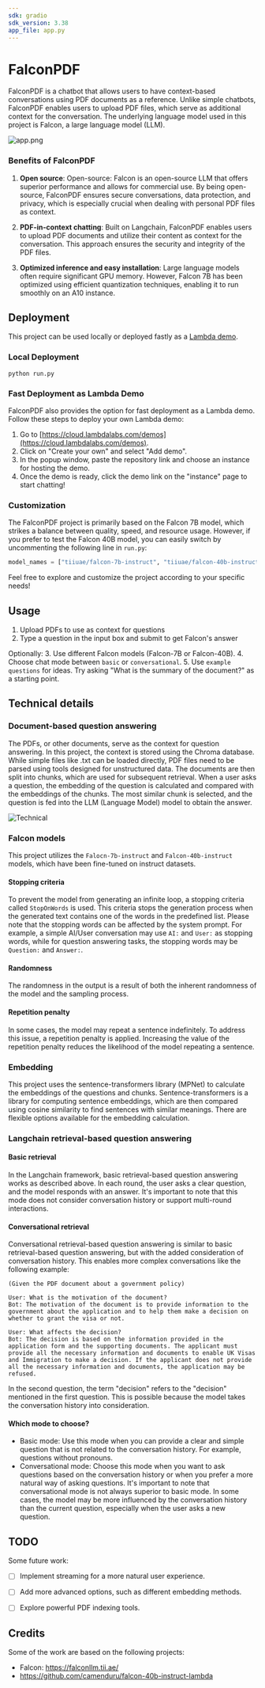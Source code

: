 ```yaml
---
sdk: gradio
sdk_version: 3.38
app_file: app.py
---
```


# FalconPDF

FalconPDF is a chatbot that allows users to have context-based conversations using PDF documents as a reference. Unlike simple chatbots, FalconPDF enables users to upload PDF files, which serve as additional context for the conversation. The underlying language model used in this project is Falcon, a large language model (LLM).

![app.png](docs/app.gif)

### Benefits of FalconPDF

1. **Open source**: Open-source: Falcon is an open-source LLM that offers superior performance and allows for commercial use. By being open-source, FalconPDF ensures secure conversations, data protection, and privacy, which is especially crucial when dealing with personal PDF files as context.

2. **PDF-in-context chatting**: Built on Langchain, FalconPDF enables users to upload PDF documents and utilize their content as context for the conversation. This approach ensures the security and integrity of the PDF files.

3. **Optimized inference and easy installation**:  Large language models often require significant GPU memory. However, Falcon 7B has been optimized using efficient quantization techniques, enabling it to run smoothly on an A10 instance.


## Deployment

This project can be used locally or deployed fastly as a [Lambda demo](https://cloud.lambdalabs.com/demos).

### Local Deployment
```
python run.py
```

### Fast Deployment as Lambda Demo

FalconPDF also provides the option for fast deployment as a Lambda demo. Follow these steps to deploy your own Lambda demo:

1. Go to [https://cloud.lambdalabs.com/demos](https://cloud.lambdalabs.com/demos).
2. Click on "Create your own" and select "Add demo".
3. In the popup window, paste the repository link and choose an instance for hosting the demo.
4. Once the demo is ready, click the demo link on the "instance" page to start chatting!
### Customization

The FalconPDF project is primarily based on the Falcon 7B model, which strikes a balance between quality, speed, and resource usage. However, if you prefer to test the Falcon 40B model, you can easily switch by uncommenting the following line in `run.py`:

```python
model_names = ["tiiuae/falcon-7b-instruct", "tiiuae/falcon-40b-instruct"]   # <-- add the 40B model here
```

Feel free to explore and customize the project according to your specific needs!

## Usage

1. Upload PDFs to use as context for questions 
2. Type a question in the input box and submit to get Falcon's answer

Optionally:
3. Use different Falcon models (Falcon-7B or Falcon-40B). 
4. Choose chat mode between `basic` or `conversational`.
5. Use `example questions` for ideas. Try asking "What is the summary of the document?" as a starting point.

## Technical details
### Document-based question answering
The PDFs, or other documents, serve as the context for question answering. In this project, the context is stored using the Chroma database. While simple files like .txt can be loaded directly, PDF files need to be parsed using tools designed for unstructured data. The documents are then split into chunks, which are used for subsequent retrieval. When a user asks a question, the embedding of the question is calculated and compared with the embeddings of the chunks. The most similar chunk is selected, and the question is fed into the LLM (Language Model) model to obtain the answer.

![Technical](docs/technical.png)

### Falcon models
This project utilizes the `Falocn-7b-instruct` and `Falcon-40b-instruct` models, which have been fine-tuned on instruct datasets.

#### Stopping criteria
To prevent the model from generating an infinite loop, a stopping criteria called `StopOnWords` is used. This criteria stops the generation process when the generated text contains one of the words in the predefined list. Please note that the stopping words can be affected by the system prompt. For example, a simple AI/User conversation may use `AI:` and `User:` as stopping words, while for question answering tasks, the stopping words may be `Question:` and `Answer:`.

#### Randomness
The randomness in the output is a result of both the inherent randomness of the model and the sampling process.

#### Repetition penalty
In some cases, the model may repeat a sentence indefinitely. To address this issue, a repetition penalty is applied. Increasing the value of the repetition penalty reduces the likelihood of the model repeating a sentence.

### Embedding
This project uses the sentence-transformers library (MPNet) to calculate the embeddings of the questions and chunks. Sentence-transformers is a library for computing sentence embeddings, which are then compared using cosine similarity to find sentences with similar meanings. There are flexible options available for the embedding calculation.

### Langchain retrieval-based question answering

#### Basic retrieval
In the Langchain framework, basic retrieval-based question answering works as described above. In each round, the user asks a clear question, and the model responds with an answer. It's important to note that this mode does not consider conversation history or support multi-round interactions.

#### Conversational retrieval
Conversational retrieval-based question answering is similar to basic retrieval-based question answering, but with the added consideration of conversation history. This enables more complex conversations like the following example:

```
(Given the PDF document about a government policy)

User: What is the motivation of the document?
Bot: The motivation of the document is to provide information to the government about the application and to help them make a decision on whether to grant the visa or not.

User: What affects the decision?
Bot: The decision is based on the information provided in the application form and the supporting documents. The applicant must provide all the necessary information and documents to enable UK Visas and Immigration to make a decision. If the applicant does not provide all the necessary information and documents, the application may be refused.
```

In the second question, the term "decision" refers to the "decision" mentioned in the first question. This is possible because the model takes the conversation history into consideration.

#### Which mode to choose?
- Basic mode: Use this mode when you can provide a clear and simple question that is not related to the conversation history. For example, questions without pronouns.
- Conversational mode: Choose this mode when you want to ask questions based on the conversation history or when you prefer a more natural way of asking questions. It's important to note that conversational mode is not always superior to basic mode. In some cases, the model may be more influenced by the conversation history than the current question, especially when the user asks a new question.

## TODO
Some future work:
- [ ] Implement streaming for a more natural user experience.
- [ ] Add more advanced options, such as different embedding methods.
- [ ] Explore powerful PDF indexing tools.


## Credits
Some of the work are based on the following projects:
- Falcon: https://falconllm.tii.ae/
- https://github.com/camenduru/falcon-40b-instruct-lambda
